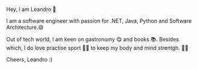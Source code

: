  Hey, I am Leandro 👋
 
 I am a software engineer with passion for .NET, Java, Python and Software Architecture.😄
 
 Out of tech world, I am keen on gastronomy 😋 and books 📚. Besides which, I do love practise sport 🏃🏻 to keep my body and mind strentgh. 💪😄
 
 Cheers, Leandro :) 

<!--
**OLeandroRodrigues/OLeandroRodrigues** is a ✨ _special_ ✨ repository because its `README.md` (this file) appears on your GitHub profile.

Here are some ideas to get you started:

- 🔭 I’m currently working on ...
- 🌱 I’m currently learning ...
- 👯 I’m looking to collaborate on ...
- 🤔 I’m looking for help with ...
- 💬 Ask me about ...
- 📫 How to reach me: ...
- 😄 Pronouns: ...
- ⚡ Fun fact: ...
-->
